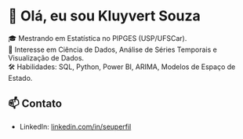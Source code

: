 # 👋 Olá, eu sou Kluyvert Souza

🎓 Mestrando em Estatística no PIPGES (USP/UFSCar).  
💼 Interesse em Ciência de Dados, Análise de Séries Temporais e Visualização de Dados.  
🛠️ Habilidades: SQL, Python, Power BI, ARIMA, Modelos de Espaço de Estado.  

## 📫 Contato

- LinkedIn: [linkedin.com/in/seuperfil]([https://www.linkedin.com/in/seuperfil](https://www.linkedin.com/in/kluyvert-alberto-souza-450929170/))
